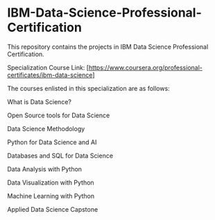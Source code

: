 # IBM-Data-Science-Professional-Certification

This repository contains the projects in IBM Data Science Professional Certification. 

Specialization Course Link: [https://www.coursera.org/professional-certificates/ibm-data-science]

The courses enlisted in this specialization are as follows:

 What is Data Science?

 Open Source tools for Data Science

 Data Science Methodology

 Python for Data Science and AI

 Databases and SQL for Data Science

 Data Analysis with Python

 Data Visualization with Python

 Machine Learning with Python

 Applied Data Science Capstone
